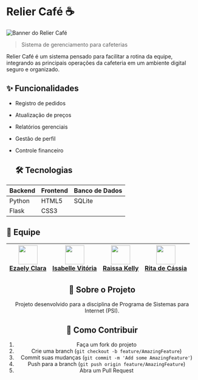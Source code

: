 # Relier Café ☕

![Banner do Relier Café](images/photo-1445116572660-236099ec97a0.avif?raw=true)

> Sistema de gerenciamento para cafeterias

Relier Café é um sistema pensado para facilitar a rotina da equipe, integrando as principais operações da cafeteria em um ambiente digital seguro e organizado.

## ✨ Funcionalidades

- Registro de pedidos
- Atualização de preços
- Relatórios gerenciais
- Gestão de perfil
- Controle financeiro


  ## 🛠 **Tecnologias**  
| Backend       | Frontend    | Banco de Dados |  
|---------------|-------------|----------------|  
| Python        | HTML5       | SQLite         |  
| Flask         | CSS3        |                |  



## 👥 **Equipe**  
<div align="center">  

| [<img src="https://avatars.githubusercontent.com/u/178282259?v=4" width="50"><br>Ezaely Clara](https://github.com/Ezaellyclara) | [<img src="https://via.placeholder.com/100" width="50"><br>Isabelle Vitória](https://github.com/Isa3110) | [<img src="https://via.placeholder.com/100" width="50"><br>Raissa Kelly](https://github.com/raiwyzs) | [<img src="https://via.placeholder.com/100" width="50"><br>Rita de Cássia](https://github.com/Ritaaissac) |  
|---------------------------------------------------------------------------------------|------------------------------------------------------------------------------------------|--------------------------------------------------------------------------------------|----------------------------------------------------------------------------------------|  

  

## 📝 Sobre o Projeto

Projeto desenvolvido para a disciplina de Programa de Sistemas para Internet (PSI).

## 📌 Como Contribuir

1. Faça um fork do projeto
2. Crie uma branch (`git checkout -b feature/AmazingFeature`)
3. Commit suas mudanças (`git commit -m 'Add some AmazingFeature'`)
4. Push para a branch (`git push origin feature/AmazingFeature`)
5. Abra um Pull Request
